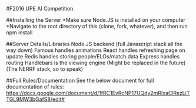 #F2016 UPE AI Competition

##Installing the Server
*Make sure Node.JS is installed on your computer
*Navigate to the root directory of this (clone, fork, whatever), and then run npm install

##Server Details/Libraries
Node.JS backend (full Javascript stack all the way down)
Famous handles animations
React handles refreshing page on update
Redis handles storing people/ELOs/match data
Express handles routing
Handlebars is the viewing engine (Might be replaced in the future)
(The NERRF stack, so to speak)

##Full Rules/Documentation
See the below document for full documentation of rules:
https://docs.google.com/document/d/1fRC1EvRcNP17UQdy2mRlxaClRezLiTTGL9MW3bGafS8/edit#